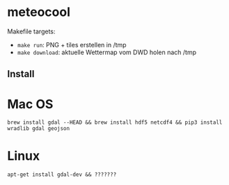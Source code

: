 # meteocool

Makefile targets:

 - ```make run```: PNG + tiles erstellen in /tmp
 - ```make download```: aktuelle Wettermap vom DWD holen nach /tmp


## Install

# Mac OS

```brew install gdal --HEAD && brew install hdf5 netcdf4 && pip3 install wradlib gdal geojson```

# Linux

```apt-get install gdal-dev && ???????```
